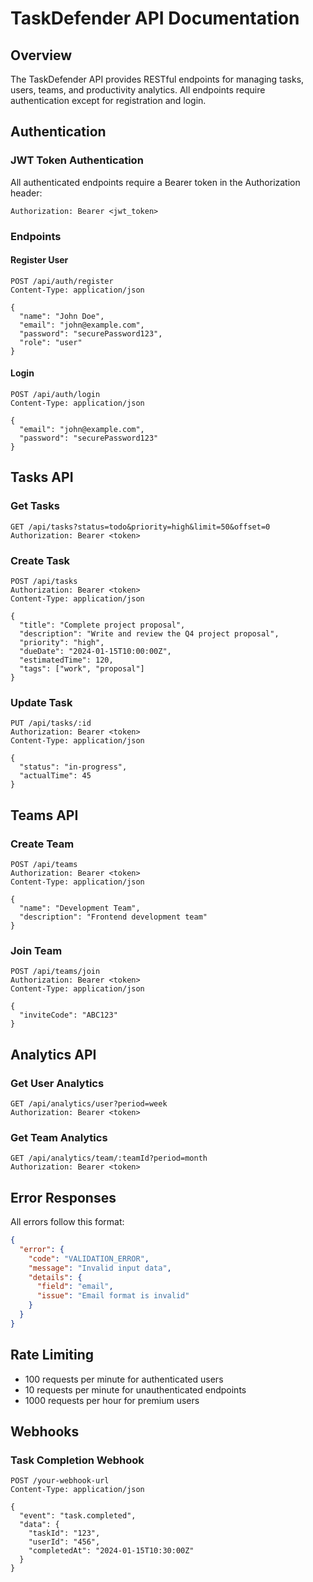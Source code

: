 # TaskDefender API Documentation

## Overview

The TaskDefender API provides RESTful endpoints for managing tasks, users, teams, and productivity analytics. All endpoints require authentication except for registration and login.

## Authentication

### JWT Token Authentication
All authenticated endpoints require a Bearer token in the Authorization header:

```
Authorization: Bearer <jwt_token>
```

### Endpoints

#### Register User
```http
POST /api/auth/register
Content-Type: application/json

{
  "name": "John Doe",
  "email": "john@example.com",
  "password": "securePassword123",
  "role": "user"
}
```

#### Login
```http
POST /api/auth/login
Content-Type: application/json

{
  "email": "john@example.com",
  "password": "securePassword123"
}
```

## Tasks API

### Get Tasks
```http
GET /api/tasks?status=todo&priority=high&limit=50&offset=0
Authorization: Bearer <token>
```

### Create Task
```http
POST /api/tasks
Authorization: Bearer <token>
Content-Type: application/json

{
  "title": "Complete project proposal",
  "description": "Write and review the Q4 project proposal",
  "priority": "high",
  "dueDate": "2024-01-15T10:00:00Z",
  "estimatedTime": 120,
  "tags": ["work", "proposal"]
}
```

### Update Task
```http
PUT /api/tasks/:id
Authorization: Bearer <token>
Content-Type: application/json

{
  "status": "in-progress",
  "actualTime": 45
}
```

## Teams API

### Create Team
```http
POST /api/teams
Authorization: Bearer <token>
Content-Type: application/json

{
  "name": "Development Team",
  "description": "Frontend development team"
}
```

### Join Team
```http
POST /api/teams/join
Authorization: Bearer <token>
Content-Type: application/json

{
  "inviteCode": "ABC123"
}
```

## Analytics API

### Get User Analytics
```http
GET /api/analytics/user?period=week
Authorization: Bearer <token>
```

### Get Team Analytics
```http
GET /api/analytics/team/:teamId?period=month
Authorization: Bearer <token>
```

## Error Responses

All errors follow this format:
```json
{
  "error": {
    "code": "VALIDATION_ERROR",
    "message": "Invalid input data",
    "details": {
      "field": "email",
      "issue": "Email format is invalid"
    }
  }
}
```

## Rate Limiting

- 100 requests per minute for authenticated users
- 10 requests per minute for unauthenticated endpoints
- 1000 requests per hour for premium users

## Webhooks

### Task Completion Webhook
```http
POST /your-webhook-url
Content-Type: application/json

{
  "event": "task.completed",
  "data": {
    "taskId": "123",
    "userId": "456",
    "completedAt": "2024-01-15T10:30:00Z"
  }
}
```